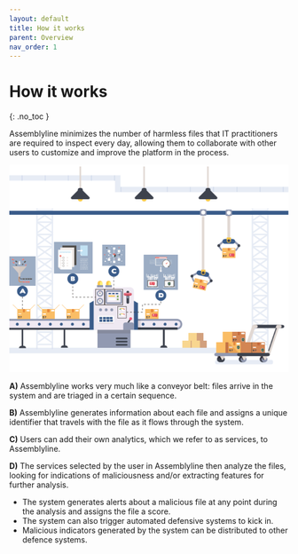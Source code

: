 ```yaml
---
layout: default
title: How it works
parent: Overview
nav_order: 1
---
```


# How it works
{: .no_toc }

Assemblyline minimizes the number of harmless files that IT practitioners are required to inspect every day, allowing them to collaborate with other users to customize and improve the platform in the process.


<img src="./images/al.png" width="725">

**A)** Assemblyline works very much like a conveyor belt: files arrive in the system and are triaged in a certain sequence.

**B)** Assemblyline generates information about each file and assigns a unique identifier that travels with the file as it flows through the system.

**C)** Users can add their own analytics, which we refer to as services, to Assemblyline.

**D)** The services selected by the user in Assemblyline then analyze the files, looking for indications of maliciousness and/or extracting features for further analysis. 
* The system generates alerts about a malicious file at any point during the analysis and assigns the file a score.  
* The system can also trigger automated defensive systems to kick in.   
* Malicious indicators generated by the system can be distributed to other defence systems.
